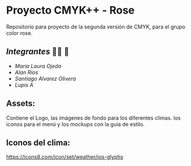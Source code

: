 <!-- @format -->

# Proyecto CMYK++ - Rose

Repositorio para proyecto de la segunda versión de CMYK, para el grupo color rose.

## **_Integrantes_** :student: 🌹

-   _Maria Laura Ojeda_
-   _Alan Rios_
-   _Santiago Alvarez Olivera_
-   _Lupis A_

## Assets:

Contiene el Logo, las imágenes de fondo para los diferentes climas. los iconos para el menú y los mockups con la guía de estilo.

## Iconos del clima:

https://icons8.com/icon/set/weather/ios-glyphs
